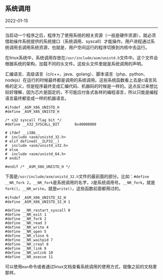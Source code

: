 ## 系统调用

2022-01-15

---

当启动一个程序之后，程序为了使用系统的相关资源（一般是硬件资源），就必须借助操作系统提供的系统接口（系统调用、syscall）才能操作。用户进程通过系统调用去调用系统资源，也就是，用户空间运行的程序切换到内核中去运行。

在linux系统中，系统调用存放在`/usr/include/asm/unistd.h`文件中。这个文件会根据系统的架构，加载不同的头文件。这些头文件里就是系统调用的声明。

汇编语言、高级语言（c/c++、java、golang）、脚本语言（php、python、nodejs）在运行的时候最终都是调用的系统调用。这些系统函数看上去是c语言风格的定义，但是程序最终变成汇编代码、机器码的时候是一样的。这点反过来想比较好理解，因为芯片是固定的，不可能应付各式各样的编程语言，所以只能是编程语言最终都变成一样的机器语言。

```
#ifndef _ASM_X86_UNISTD_H
#define _ASM_X86_UNISTD_H

/* x32 syscall flag bit */
#define __X32_SYSCALL_BIT       0x40000000

# ifdef __i386__
#  include <asm/unistd_32.h>
# elif defined(__ILP32__)
#  include <asm/unistd_x32.h>
# else
#  include <asm/unistd_64.h>
# endif

#endif /* _ASM_X86_UNISTD_H */
```

下面是`/usr/include/asm/unistd_32.h`文件的最前面的部分。比如：`#define __NR_fork 2`，`__NR_fork`是系统调用的名字，`2`是系统调用号。`__NR_fork`，就是`fork()`，`__NR_write`，就是`write()`，这些函数前面都用过的。

```
#ifndef _ASM_X86_UNISTD_32_H
#define _ASM_X86_UNISTD_32_H 1

#define __NR_restart_syscall 0
#define __NR_exit 1
#define __NR_fork 2
#define __NR_read 3
#define __NR_write 4
#define __NR_open 5
#define __NR_close 6
#define __NR_waitpid 7
#define __NR_creat 8
#define __NR_link 9
#define __NR_unlink 10
#define __NR_execve 11
```

可以使用`man`命令或者通过linux文档查看系统调用的使用方式，就像之前的文档里那样。